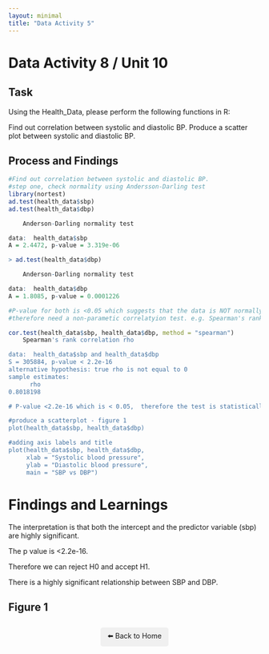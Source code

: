 ```yaml
---
layout: minimal
title: "Data Activity 5"
---
```


# Data Activity 8 / Unit 10

## Task

Using the Health_Data, please perform the following functions in R:

Find out correlation between systolic and diastolic BP.
Produce a scatter plot between systolic and diastolic BP.
## Process and Findings

```r
#Find out correlation between systolic and diastolic BP.
#step one, check normality using Andersson-Darling test
library(nortest)
ad.test(health_data$sbp)
ad.test(health_data$dbp)

	Anderson-Darling normality test

data:  health_data$sbp
A = 2.4472, p-value = 3.319e-06

> ad.test(health_data$dbp)

	Anderson-Darling normality test

data:  health_data$dbp
A = 1.8085, p-value = 0.0001226

#P-value for both is <0.05 which suggests that the data is NOT normally distributed
#therefore need a non-parametic correlatyion test. e.g. Spearman's rank correlation

cor.test(health_data$sbp, health_data$dbp, method = "spearman")
	Spearman's rank correlation rho

data:  health_data$sbp and health_data$dbp
S = 305884, p-value < 2.2e-16
alternative hypothesis: true rho is not equal to 0
sample estimates:
      rho 
0.8018198 

# P-value <2.2e-16 which is < 0.05,  therefore the test is statistically significant and we reject H0 and coclude there is a correltation between sbp and dbp

#produce a scatterplot - figure 1
plot(health_data$sbp, health_data$dbp)

#adding axis labels and title
plot(health_data$sbp, health_data$dbp, 
     xlab = "Systolic blood pressure",
     ylab = "Diastolic blood pressure",
     main = "SBP vs DBP")


```
# Findings and Learnings
The interpretation is that both the intercept and the predictor variable (sbp) are highly significant.

The p value is <2.2e-16.

Therefore we can reject H0 and accept H1.

There is a highly significant relationship between SBP and DBP.

## Figure 1



<p style="text-align: center; margin-top: 2em;">
  <a href="../index.html" style="text-decoration: none; background: #f0f0f0; padding: 0.5em 1em; border-radius: 5px; display: inline-block;">
    ⬅️ Back to Home
  </a>
</p>

